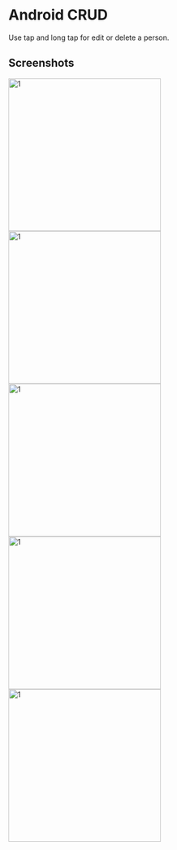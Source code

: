 # Android CRUD 

Use tap and long tap for edit or delete a person.

## Screenshots

<img width="300" alt="1" src="https://user-images.githubusercontent.com/1444991/26915733-35189bba-4bf5-11e7-9aa1-e88d07656a64.png">
<img width="300" alt="1" src="https://user-images.githubusercontent.com/1444991/26915732-350f98d0-4bf5-11e7-8017-074f99b89626.png">
<img width="300" alt="1" src="https://user-images.githubusercontent.com/1444991/26915851-b5f845dc-4bf5-11e7-8f5e-91a2270467bb.png">
<img width="300" alt="1" src="https://user-images.githubusercontent.com/1444991/26915731-350039f8-4bf5-11e7-92b3-dfccd0c1af61.png">
<img width="300" alt="1" src="https://user-images.githubusercontent.com/1444991/26915730-34e743e4-4bf5-11e7-97e7-8b5799a6c8c9.png">

